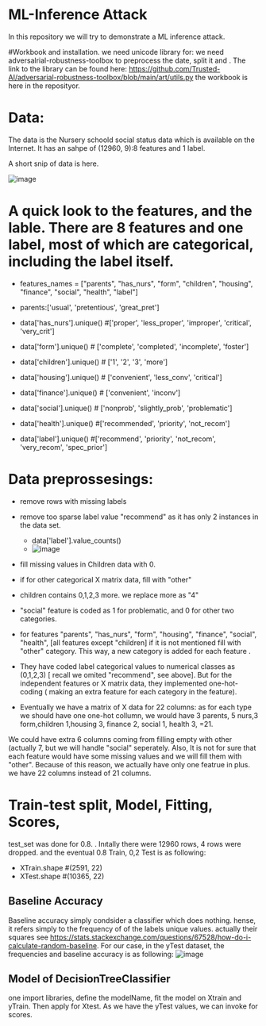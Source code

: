 # ML-Inference Attack
In this repository we will try to demonstrate a ML inference attack.

#Workbook and installation. 
we need unicode library for:
we need adversalrial-robustness-toolbox to preprocess the date, split it and . The link to the library can be found here: https://github.com/Trusted-AI/adversarial-robustness-toolbox/blob/main/art/utils.py
the workbook is here in the reposityor. 

# Data:
The data is the Nursery schoold social status data which is available on the Internet. It has an sahpe of (12960, 9):8 features and 1 label.


A short snip of data is here.

![image](https://user-images.githubusercontent.com/71256734/187061773-737652e1-1b08-4b6b-83a1-10480896cdb6.png)

# A quick look to the features, and the lable. There are 8 features and one label, most of which are categorical, including the label itself.

* features_names = ["parents", "has_nurs", "form", "children", "housing", "finance", "social", "health", "label"]

* parents:['usual', 'pretentious', 'great_pret']
* data['has_nurs'].unique() #['proper', 'less_proper', 'improper', 'critical', 'very_crit']
* data['form'].unique() # ['complete', 'completed', 'incomplete', 'foster']
* data['children'].unique() # ['1', '2', '3', 'more']
* data['housing'].unique() # ['convenient', 'less_conv', 'critical']
* data['finance'].unique() # ['convenient', 'inconv']
* data['social'].unique() # ['nonprob', 'slightly_prob', 'problematic']  
* data['health'].unique() #['recommended', 'priority', 'not_recom']
* data['label'].unique() #['recommend', 'priority', 'not_recom', 'very_recom', 'spec_prior']

# Data preprossesings:
* remove rows with missing labels
* remove  too sparse label value "recommend" as it has only 2 instances in the data set.
  * data['label'].value_counts()
  * ![image](https://user-images.githubusercontent.com/71256734/187063770-77059604-581b-4f65-b9f4-9f13a5aabae2.png)
* fill missing values in Children data  with 0.
* if  for other categorical X matrix data, fill with "other"

* children contains 0,1,2,3 more. we replace more as  "4"
*  "social" feature is coded as 1 for problematic, and 0 for other two  categories. 
*  for features "parents", "has_nurs", "form", "housing", "finance", "social", "health", [all features except "children] if it is not mentioned fill with "other" category. This way, a new category is added for each feature .

* They have coded label categorical values to numerical classes  as (0,1,2,3) [ recall we omited "recommend", see above]. But for the independent features or X matrix data, they implemented one-hot-coding ( making an extra feature for each category in the feature).

* Eventually we have a matrix of X data for 22 columns: as for each type we should have one one-hot collumn, we would have  3 parents, 5 nurs,3 form,children 1,housing 3,  finance 2, social 1, health 3, =21. 

We could have extra 6 columns coming from filling empty with other (actually 7, but we will handle "social" seperately.  Also, It is not for sure that each feature would have some missing values and we will fill them with "other". Because of this reason, we actually have only one featrue in plus.  we have 22  columns instead of 21 columns.  

# Train-test split, Model, Fitting, Scores,
test_set was done for 0.8. . Inıtally there were  12960 rows,  4 rows were dropped. and the eventual 0.8 Train, 0,2 Test is as following:  

 * XTrain.shape #(2591, 22)
 * XTest.shape #(10365, 22)

## Baseline Accuracy
Baseline accuracy simply condsider a classifier which does nothing. hense, it refers simply to the frequency of of the labels unique values. actually their squares see https://stats.stackexchange.com/questions/67528/how-do-i-calculate-random-baseline.
For our case, in the yTest dataset, the frequencies and baseline accuracy is as following:
![image](https://user-images.githubusercontent.com/71256734/187066545-bc555d92-73cb-4b7e-a3f9-b620dcd0f19e.png)

## Model of DecisionTreeClassifier
one import libraries, define the modelName, fit the model on Xtrain and yTrain. Then apply for Xtest. 
As we have the yTest values, we can invoke for scores. 



